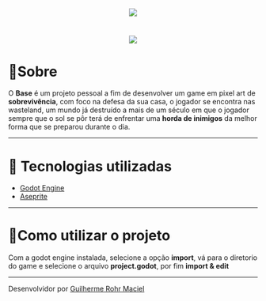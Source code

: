 

<h1 align = "center">
    <img src="https://ik.imagekit.io/Rohr/logo256_CxeYBFaUn.png">
</h1>

<h1 align = "center">
    <img src="Logo/base1.gif">
</h1>

# 📜Sobre
O **Base** é um projeto pessoal a fim de desenvolver um game em pixel art de **sobrevivência**, com foco na defesa da sua casa, o jogador se encontra nas wasteland, um mundo já destruído a mais de um século em que o jogador sempre que o sol se pôr terá de enfrentar uma **horda de inimigos** da melhor forma que se preparou durante o dia. 

---

# 🚀 Tecnologias utilizadas
- [Godot Engine](https://godotengine.org/)
- [Aseprite](https://www.aseprite.org/)

---

# 📁Como utilizar o projeto

Com a godot engine instalada, selecione a opção **import**, vá para o diretorio do game e selecione o arquivo **project.godot**, por fim **import & edit**

---

Desenvolvidor por [Guilherme Rohr Maciel](https://www.linkedin.com/in/guilherme-rohr-459a1315a/)